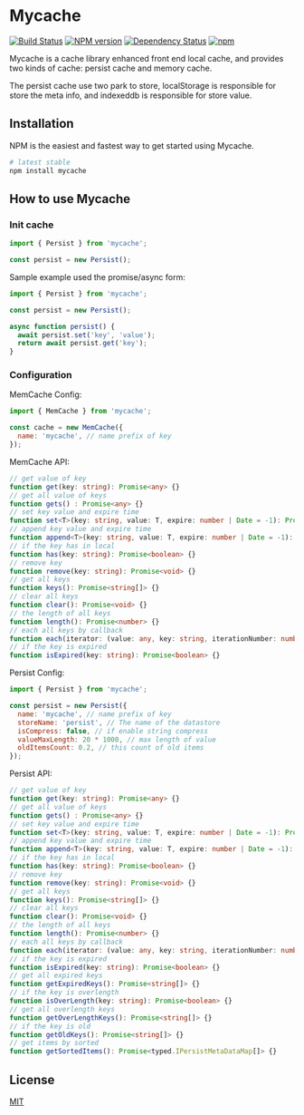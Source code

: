 # Mycache

[![Build Status](https://travis-ci.org/arcthur/mycache.svg?branch=master)](http://travis-ci.org/arcthur/mycache)
[![NPM version](https://badge.fury.io/js/mycache.svg)](http://badge.fury.io/js/mycache)
[![Dependency Status](https://img.shields.io/david/arcthur/mycache.svg)](https://david-dm.org/arcthur/mycache)
[![npm](https://img.shields.io/npm/dm/mycache.svg?maxAge=2592000)](https://npmcharts.com/compare/mycache?minimal=true)

Mycache is a cache library enhanced front end local cache, and provides two kinds of cache: persist cache and memory cache.

The persist cache use two park to store, localStorage is responsible for store the meta info, and indexeddb is responsible for store value.

## Installation
NPM is the easiest and fastest way to get started using Mycache.

```bash
# latest stable
npm install mycache
```

## How to use Mycache
### Init cache

```js
import { Persist } from 'mycache';

const persist = new Persist();
```

Sample example used the promise/async form:

```js
import { Persist } from 'mycache';

const persist = new Persist();

async function persist() {
  await persist.set('key', 'value');
  return await persist.get('key');
}
```

### Configuration

MemCache Config:

```js
import { MemCache } from 'mycache';

const cache = new MemCache({
  name: 'mycache', // name prefix of key
});
```

MemCache API:

```ts
// get value of key
function get(key: string): Promise<any> {}
// get all value of keys
function gets() : Promise<any> {}
// set key value and expire time
function set<T>(key: string, value: T, expire: number | Date = -1): Promise<T> {}
// append key value and expire time
function append<T>(key: string, value: T, expire: number | Date = -1): Promise<T> {}
// if the key has in local
function has(key: string): Promise<boolean> {}
// remove key
function remove(key: string): Promise<void> {}
// get all keys
function keys(): Promise<string[]> {}
// clear all keys
function clear(): Promise<void> {}
// the length of all keys
function length(): Promise<number> {}
// each all keys by callback
function each(iterator: (value: any, key: string, iterationNumber: number) => void): Promise<boolean> {}
// if the key is expired
function isExpired(key: string): Promise<boolean> {}
```

Persist Config:

```js
import { Persist } from 'mycache';

const persist = new Persist({
  name: 'mycache', // name prefix of key
  storeName: 'persist', // The name of the datastore
  isCompress: false, // if enable string compress
  valueMaxLength: 20 * 1000, // max length of value
  oldItemsCount: 0.2, // this count of old items
});
```

Persist API:

```ts
// get value of key
function get(key: string): Promise<any> {}
// get all value of keys
function gets() : Promise<any> {}
// set key value and expire time
function set<T>(key: string, value: T, expire: number | Date = -1): Promise<T> {}
// append key value and expire time
function append<T>(key: string, value: T, expire: number | Date = -1): Promise<T> {}
// if the key has in local
function has(key: string): Promise<boolean> {}
// remove key
function remove(key: string): Promise<void> {}
// get all keys
function keys(): Promise<string[]> {}
// clear all keys
function clear(): Promise<void> {}
// the length of all keys
function length(): Promise<number> {}
// each all keys by callback
function each(iterator: (value: any, key: string, iterationNumber: number) => void): Promise<boolean> {}
// if the key is expired
function isExpired(key: string): Promise<boolean> {}
// get all expired keys
function getExpiredKeys(): Promise<string[]> {}
// if the key is overlength
function isOverLength(key: string): Promise<boolean> {}
// get all overlength keys
function getOverLengthKeys(): Promise<string[]> {}
// if the key is old
function getOldKeys(): Promise<string[]> {}
// get items by sorted
function getSortedItems(): Promise<typed.IPersistMetaDataMap[]> {}
```

## License
[MIT](http://opensource.org/licenses/MIT)
